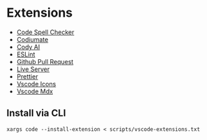 # Extensions

- [Code Spell Checker](https://marketplace.visualstudio.com/items?itemName=streetsidesoftware.code-spell-checker)
- [Codiumate](https://marketplace.visualstudio.com/items?itemName=Codium.codium)
- [Cody AI](https://marketplace.visualstudio.com/items?itemName=sourcegraph.cody-ai)
- [ESLint](https://marketplace.visualstudio.com/items?itemName=dbaeumer.vscode-eslint)
- [Github Pull Request](https://marketplace.visualstudio.com/items?itemName=GitHub.vscode-pull-request-github)
- [Live Server](https://marketplace.visualstudio.com/items?itemName=ritwickdey.liveserver)
- [Prettier](https://marketplace.visualstudio.com/items?itemName=esbenp.prettier-vscode)
- [Vscode Icons](https://marketplace.visualstudio.com/items?itemName=vscode-icons-team.vscode-icons)
- [Vscode Mdx](https://marketplace.visualstudio.com/items?itemName=unifiedjs.vscode-mdx)

## Install via CLI

```
xargs code --install-extension < scripts/vscode-extensions.txt
```
